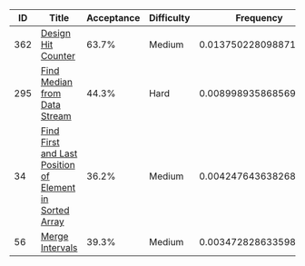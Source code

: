 |ID|Title|Acceptance|Difficulty|Frequency|
|----|-----|----|---|---|
|362|[Design Hit Counter]( https://leetcode.com/problems/design-hit-counter)|63.7%|Medium|0.013750228098871015|
|295|[Find Median from Data Stream]( https://leetcode.com/problems/find-median-from-data-stream)|44.3%|Hard|0.00899893586856953|
|34|[Find First and Last Position of Element in Sorted Array]( https://leetcode.com/problems/find-first-and-last-position-of-element-in-sorted-array)|36.2%|Medium|0.004247643638268045|
|56|[Merge Intervals]( https://leetcode.com/problems/merge-intervals)|39.3%|Medium|0.0034728286335985107|
